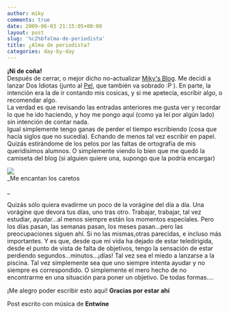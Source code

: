 ```yaml
---
author: miky
comments: true
date: 2009-06-03 21:15:05+00:00
layout: post
slug: '%c2%bfalma-de-periodista'
title: ¿Alma de periodista?
categories: day-by-day
---
```


**¡Ni de coña!**  
Después de cerrar, o mejor dicho no-actualizar [Miky's Blog](http://www.mikysblog.com). Me decidí a lanzar Dos Idiotas (junto al [Pel](http://www.dosidiotas.com/pel), que también va sobrado :P ). En parte, la intención era la de ir contando mis cosicas, y si me apetecía, escribir algo, o recomendar algo.  
La verdad es que revisando las entradas anteriores me gusta ver y recordar lo que he ido haciendo, y hoy me pongo aquí (como ya leí por algún lado) sin intención de contar nada.  
Igual simplemente tengo ganas de perder el tiempo escribiendo (cosa que hacía siglos que no sucedía). Echando de menos tal vez escribir en papel. Quizás estirándome de los pelos por las faltas de ortografía de mis queridísimos alumnos. O simplemente viendo lo bien que me quedó la camiseta del blog (si alguien quiere una, supongo que la podría encargar)  


[![](http://farm4.static.flickr.com/3574/3498634954_cfab9523ae.jpg?v=0)](http://www.flickr.com/photos/lordzoltan/3498634954/in/pool-twn)  
_Me encantan los caretos  
  
_

Quizás sólo quiera evadirme un poco de la vorágine del día a día. Una vorágine que devora tus días, uno tras otro. Trabajar, trabajar, tal vez estudiar, ayudar...al menos siempre están los momentos especiales. Pero los días pasan, las semanas pasan, los meses pasan...pero las preocupaciones siguen ahí. Si no las mismas,otras parecidas, e incluso más importantes. Y es que, desde que mi vida ha dejado de estar teledirigida, desde el punto de vista de falta de objetivos, tengo la sensación de estar perdiendo segundos...minutos...¡días! Tal vez sea el miedo a lanzarse a la piscina. Tal vez simplemente sea que uno siempre intenta ayudar y no siempre es correspondido. O simplemente el mero hecho de no encontrarme en una situación para poner un objetivo. De todas formas....  
  


¡Me alegro poder escribir esto aquí! **Gracias por estar ahí**  
  


Post escrito con música de **Entwine**  

